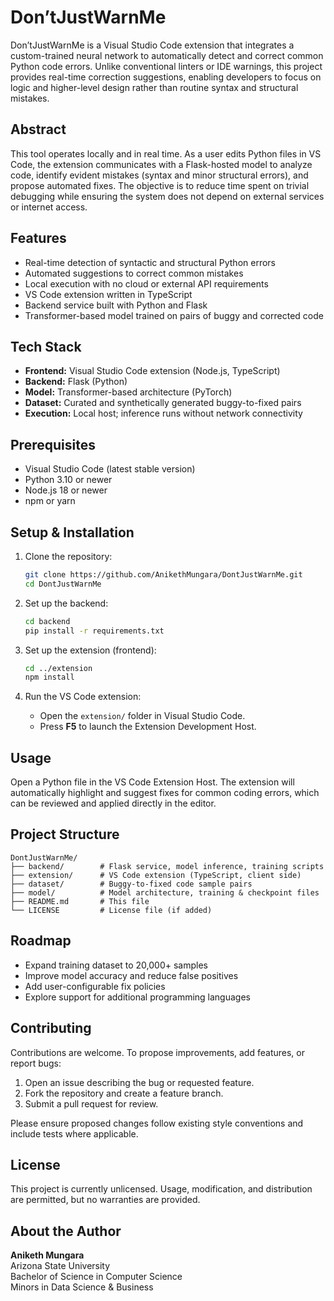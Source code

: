 # Don’tJustWarnMe

Don’tJustWarnMe is a Visual Studio Code extension that integrates a custom-trained neural network to automatically detect and correct common Python code errors. Unlike conventional linters or IDE warnings, this project provides real-time correction suggestions, enabling developers to focus on logic and higher-level design rather than routine syntax and structural mistakes.

## Abstract

This tool operates locally and in real time. As a user edits Python files in VS Code, the extension communicates with a Flask-hosted model to analyze code, identify evident mistakes (syntax and minor structural errors), and propose automated fixes. The objective is to reduce time spent on trivial debugging while ensuring the system does not depend on external services or internet access.

## Features

- Real-time detection of syntactic and structural Python errors
- Automated suggestions to correct common mistakes
- Local execution with no cloud or external API requirements
- VS Code extension written in TypeScript
- Backend service built with Python and Flask
- Transformer-based model trained on pairs of buggy and corrected code

## Tech Stack

- **Frontend:** Visual Studio Code extension (Node.js, TypeScript)
- **Backend:** Flask (Python)
- **Model:** Transformer-based architecture (PyTorch)
- **Dataset:** Curated and synthetically generated buggy-to-fixed pairs
- **Execution:** Local host; inference runs without network connectivity

## Prerequisites

- Visual Studio Code (latest stable version)
- Python 3.10 or newer
- Node.js 18 or newer
- npm or yarn

## Setup & Installation

1. Clone the repository:
   ```bash
   git clone https://github.com/AnikethMungara/DontJustWarnMe.git
   cd DontJustWarnMe
   ```

2. Set up the backend:
   ```bash
   cd backend
   pip install -r requirements.txt
   ```

3. Set up the extension (frontend):
   ```bash
   cd ../extension
   npm install
   ```

4. Run the VS Code extension:
   - Open the `extension/` folder in Visual Studio Code.
   - Press **F5** to launch the Extension Development Host.

## Usage

Open a Python file in the VS Code Extension Host. The extension will automatically highlight and suggest fixes for common coding errors, which can be reviewed and applied directly in the editor.

## Project Structure

```text
DontJustWarnMe/
├── backend/        # Flask service, model inference, training scripts
├── extension/      # VS Code extension (TypeScript, client side)
├── dataset/        # Buggy-to-fixed code sample pairs
├── model/          # Model architecture, training & checkpoint files
├── README.md       # This file
└── LICENSE         # License file (if added)
```

## Roadmap

- Expand training dataset to 20,000+ samples
- Improve model accuracy and reduce false positives
- Add user-configurable fix policies
- Explore support for additional programming languages

## Contributing

Contributions are welcome. To propose improvements, add features, or report bugs:
1. Open an issue describing the bug or requested feature.
2. Fork the repository and create a feature branch.
3. Submit a pull request for review.

Please ensure proposed changes follow existing style conventions and include tests where applicable.

## License

This project is currently unlicensed. Usage, modification, and distribution are permitted, but no warranties are provided. 
## About the Author

**Aniketh Mungara**  
Arizona State University  
Bachelor of Science in Computer Science  
Minors in Data Science & Business

